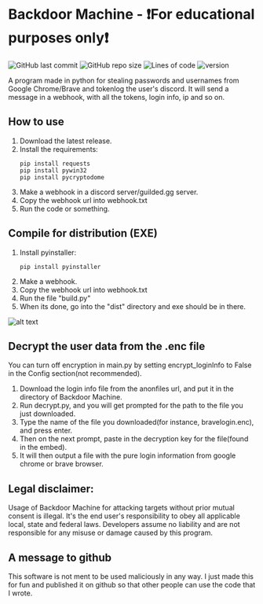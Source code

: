 # Backdoor Machine - ❗For educational purposes only❗
![GitHub last commit](https://img.shields.io/github/last-commit/CUPZYY/Backdoor-Machine?style=for-the-badge)
![GitHub repo size](https://img.shields.io/github/repo-size/CUPZYY/Backdoor-Machine?style=for-the-badge)
![Lines of code](https://img.shields.io/tokei/lines/github/CUPZYY/Backdoor-Machine?style=for-the-badge)
![version](https://img.shields.io/badge/version-v1.4.2-blue?style=for-the-badge)

A program made in python for stealing passwords and usernames from Google Chrome/Brave and tokenlog the user's discord.
It will send a message in a webhook, with all the tokens, login info, ip and so on.

## How to use
1. Download the latest release.
2. Install the requirements:
   ```
   pip install requests
   pip install pywin32
   pip install pycryptodome
   ```
3. Make a webhook in a discord server/guilded.gg server.
4. Copy the webhook url into webhook.txt
5. Run the code or something.

## Compile for distribution (EXE)
1. Install pyinstaller:
   ```
   pip install pyinstaller
   ```
2. Make a webhook.
3. Copy the webhook url into webhook.txt
4. Run the file "build.py"
5. When its done, go into the "dist" directory and exe should be in there.

![alt text](https://i.imgur.com/LmL7iF8.png)

## Decrypt the user data from the .enc file
You can turn off encryption in main.py by setting encrypt_loginInfo to False in the Config section(not recommended).
1. Download the login info file from the anonfiles url, and put it in the directory of Backdoor Machine.
2. Run decrypt.py, and you will get prompted for the path to the file you just downloaded.
3. Type the name of the file you downloaded(for instance, bravelogin.enc), and press enter.
4. Then on the next prompt, paste in the decryption key for the file(found in the embed).
5. It will then output a file with the pure login information from google chrome or brave browser.

## Legal disclaimer:

Usage of Backdoor Machine for attacking targets without prior mutual consent is illegal. It's the end user's responsibility to obey all applicable local, state and federal laws. Developers assume no liability and are not responsible for any misuse or damage caused by this program.

## A message to github
This software is not ment to be used maliciously in any way. I just made this for fun and published it on github so that other people can use the code that I wrote.
